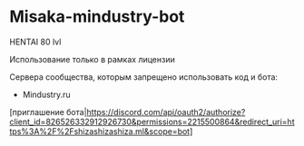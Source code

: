 # Misaka-mindustry-bot
HENTAI 80 lvl


Использование только в рамках лицензии

Сервера сообщества, которым запрещено использовать код и бота:

* Mindustry.ru

[приглашение бота|https://discord.com/api/oauth2/authorize?client_id=826526332912926730&permissions=2215500864&redirect_uri=https%3A%2F%2Fshizashizashiza.ml&scope=bot]

